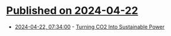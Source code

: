 # [Published on 2024-04-22](index.md)

* [2024-04-22, 07:34:00](https://soylentnews.org/article.pl?sid=24/04/20/2315245&from=rss) - [Turning CO2 Into Sustainable Power](https://soylentnews.org/article.pl?sid=24/04/20/2315245&from=rss)
